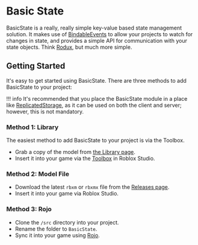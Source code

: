 # Basic State
BasicState is a really, really simple key-value based state management solution. It makes use of [BindableEvents](https://developer.roblox.com/en-us/api-reference/class/BindableEvent) to allow your projects to watch for changes in state, and provides a simple API for communication with your state objects. Think [Rodux](https://roblox.github.io/rodux/), but much more simple.

## Getting Started
It's easy to get started using BasicState. There are three methods to add BasicState to your project:

!!! info
    It's recommended that you place the BasicState module in a place like [ReplicatedStorage](https://developer.roblox.com/en-us/api-reference/class/ReplicatedStorage), as it can be used on both the client and server; however, this is not mandatory.

### Method 1: Library
The easiest method to add BasicState to your project is via the Toolbox.

* Grab a copy of the model from [the Library page](https://www.roblox.com/library/5023525481/BasicState).
* Insert it into your game via the [Toolbox](https://developer.roblox.com/en-us/resources/studio/Toolbox) in Roblox Studio.

### Method 2: Model File
* Download the latest `rbxm` or `rbxmx` file from the [Releases page](https://github.com/ClockworkSquirrel/BasicState/releases/latest).
* Insert it into your game via Roblox Studio.

### Method 3: Rojo
* Clone the `/src` directory into your project.
* Rename the folder to `BasicState`.
* Sync it into your game using [Rojo](https://github.com/rojo-rbx/rojo).
